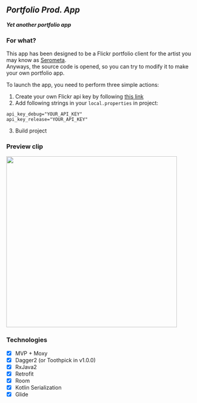 ## _Portfolio Prod. App_

_**Yet another portfolio app**_

### For what?

This app has been designed to be a Flickr portfolio client for the artist you may know as <a href="https://twitter.com/serometa">Serometa</a>. 
</br>Anyways, the source code is opened, so you can try to modify it to make your own portfolio app. 

To launch the app, you need to perform three simple actions:
1. Create your own Flickr api key by following [this link](https://www.flickr.com/services/apps/create/apply/)
2. Add following strings in your `local.properties` in project:
```
api_key_debug="YOUR_API_KEY"
api_key_release="YOUR_API_KEY"
```
3. Build project

### Preview clip

[<img src="https://raw.github.com/CakeWalker1337/PortfolioProd/main/github/preview_img.png" width="450">](https://www.youtube.com/watch?v=oChkwUjm2VM)

### Technologies

- [x] MVP + Moxy
- [x] Dagger2 (or Toothpick in v1.0.0)
- [x] RxJava2
- [x] Retrofit
- [x] Room
- [x] Kotlin Serialization
- [x] Glide
